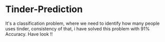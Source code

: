 # Tinder-Prediction
It's a classification problem, where we need to identify how many people uses tinder, consistency of that, i have solved this problem with 91% Accuracy. Have look !!
